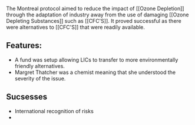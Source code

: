 The Montreal protocol aimed to reduce the impact of [[Ozone Depletion]] through the adaptation of industry away from the use of damaging [[Ozone Depleting Substances]] such as [[CFC'S]]. It proved successful as there were alternatives to [[CFC'S]] that were readily available.

## Features:
- A fund was setup allowing LICs to transfer to more environmentally friendly alternatives.
- Margret Thatcher was a chemist meaning that she understood the severity of the issue.

## Sucsesses 
- International recognition of risks
- 